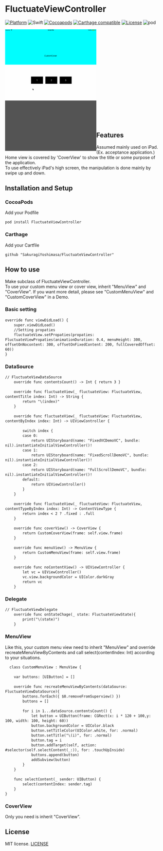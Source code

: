 # FluctuateViewController

[![Platform](http://img.shields.io/badge/platform-iOS-blue.svg?style=flat
)](https://developer.apple.com/iphone/index.action)
![Swift](https://img.shields.io/badge/Swift-3.0-orange.svg)
[![Cocoapods](https://img.shields.io/badge/Cocoapods-compatible-brightgreen.svg)](https://img.shields.io/badge/Cocoapods-compatible-brightgreen.svg)
[![Carthage compatible](https://img.shields.io/badge/Carthage-Compatible-brightgreen.svg?style=flat)](https://github.com/Carthage/Carthage)
[![License](http://img.shields.io/badge/license-MIT-lightgrey.svg?style=flat
)](http://mit-license.org)
![pod](https://img.shields.io/badge/pod-v1.1.4-red.svg)

<img src="Demo/demo1.gif" align="left" width="300">  

<br>  
<br>
<br>
<br>
<br>
<br>
<br>
<br>
<br>
<br>
<br>
<br>
<br>
<br>
<br>
<br>
<br>
<br>

## Features
Assumed mainly used on iPad.
(Ex. acceptance application.)  
Home view is covered by 'CoverView' to show the title or some purpose of the application.  
To use effectively iPad's high screen, the manipulation is done mainly by swipe up and down.
## Installation and Setup
### CocoaPods
Add your Podfile
```
pod install FluctuateViewController
```

### Carthage
Add your Cartfile
```
github "SakuragiYoshimasa/FluctuateViewController"
```

## How to use

Make subclass of FluctuateViewController.  
To use your custom menu view or cover view, inherit "MenuView" and "CoverView". If you want more detail, please see "CustomMenuView" and "CustomCoverView" in a Demo.

### Basic setting

```
override func viewDidLoad() {
    super.viewDidLoad()
    //Setting propaties
    fluctuateView.setPropaties(propaties: FluctuateViewPropaties(animationDuration: 0.4, menuHeight: 300, offsetOnNocontent: 300, offsetOnFixedContent: 200, fullCoveredOffset: 60))
}

```

### DataSource

```
// FluctuateViewDataSource
    override func contentsCount() -> Int { return 3 }

    override func fluctuateView(_ fluctuateView: FluctuateView, contentTitle index: Int) -> String {
        return "\(index)"
    }

    override func fluctuateView(_ fluctuateView: FluctuateView, contentByIndex index: Int) -> UIViewController {

        switch index {
        case 0:
            return UIStoryboard(name: "FixedVCDemoVC", bundle: nil).instantiateInitialViewController()!
        case 1:
            return UIStoryboard(name: "FixedScrollDemoVC", bundle: nil).instantiateInitialViewController()!
        case 2:
            return UIStoryboard(name: "FullScrollDemoVC", bundle: nil).instantiateInitialViewController()!
        default:
            return UIViewController()
        }
    }

    override func fluctuateView(_ fluctuateView: FluctuateView, contentTypeByIndex index: Int) -> ContentViewType {
        return index < 2 ? .fixed : .full
    }

    override func coverView() -> CoverView {
        return CustomCoverView(frame: self.view.frame)
    }

    override func menuView() -> MenuView {
        return CustomMenuView(frame: self.view.frame)
    }

    override func noContentView() -> UIViewController {
        let vc = UIViewController()
        vc.view.backgroundColor = UIColor.darkGray
        return vc
    }
```

### Delegate

```
// FluctuateViewDelegate
    override func onStateChage(_ state: FluctuateViewState){
        print("\(state)")
    }

```

### MenuView

Like this, your custom menu view need to inherit "MenuView" and override recreateMenuViewByContents and call select(contentIndex: Int) according to your situations.

```
  class CustomMenuView : MenuView {

    var buttons: [UIButton] = []

    override func recreateMenuViewByContents(dataSource: FluctuateViewDataSource){
        buttons.forEach({ $0.removeFromSuperview() })
        buttons = []

        for i in 1...dataSource.contentsCount() {
            let button = UIButton(frame: CGRect(x: i * 120 + 100,y: 100, width: 100, height: 60))
            button.backgroundColor = UIColor.black
            button.setTitleColor(UIColor.white, for: .normal)
            button.setTitle("\(i)", for: .normal)
            button.tag = i
            button.addTarget(self, action: #selector(self.selectContent(_:)), for: .touchUpInside)
            buttons.append(button)
            addSubview(button)
        }
    }

    func selectContent(_ sender: UIButton) {
        select(contentIndex: sender.tag)
    }
}

```

### CoverView

Only you need is inherit "CoverView".

## License
MIT license.  [LICENSE](./LICENSE)
